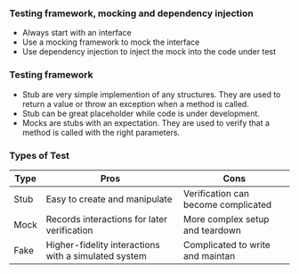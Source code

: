 ### Testing framework, mocking and dependency injection

- Always start with an interface
- Use a mocking framework to mock the interface
- Use dependency injection to inject the mock into the code under test


### Testing framework

- Stub are very simple implemention of any structures. They are used to return a value or throw an exception when a method is called.
- Stub can be great placeholder while code is under development.
- Mocks are stubs with an expectation. They are used to verify that a method is called with the right parameters.

### Types of Test

| Type | Pros | Cons |
| ---- | ---- | ---- |
| Stub | Easy to create and manipulate | Verification can become complicated|
| Mock | Records interactions for later verification | More complex setup and teardown | 
| Fake | Higher-fidelity interactions with a simulated system | Complicated to write and maintan | 
